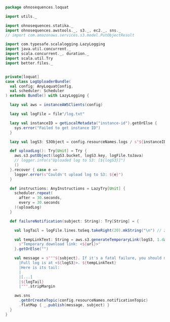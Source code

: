 
```scala
package ohnosequences.loquat

import utils._

import ohnosequences.statika._
import ohnosequences.awstools._, s3._, ec2._, sns._
// import com.amazonaws.services.s3.model.PutObjectResult

import com.typesafe.scalalogging.LazyLogging
import java.util.concurrent._
import scala.concurrent._, duration._
import scala.util.Try
import better.files._


private[loquat]
case class LogUploaderBundle(
  val config: AnyLoquatConfig,
  val scheduler: Scheduler
) extends Bundle() with LazyLogging {

  lazy val aws = instanceAWSClients(config)

  lazy val logFile = file"/log.txt"

  lazy val instanceID = getLocalMetadata("instance-id").getOrElse {
    sys.error("Failed to get instance ID")
  }

  lazy val logS3: S3Object = config.resourceNames.logs / s"${instanceID}.log"

  def uploadLog(): Try[Unit] = Try {
    aws.s3.putObject(logS3.bucket, logS3.key, logFile.toJava)
    // logger.info(s"Uploaded log to S3: [${logS3}]")
    ()
  }.recover { case e =>
    logger.error(s"Couldn't upload log to S3: ${e}")
  }

  def instructions: AnyInstructions = LazyTry[Unit] {
    scheduler.repeat(
      after = 30.seconds,
      every = 30.seconds
    )(uploadLog)
  }

  def failureNotification(subject: String): Try[String] = {

    val logTail = logFile.lines.toSeq.takeRight(20).mkString("\n") // 20 last lines

    val tempLinkText: String = aws.s3.generateTemporaryLink(logS3, 1.day).map { url =>
      s"Temporary download link: <${url}>"
    }.getOrElse("")

    val message = s"""${subject}. If it's a fatal failure, you should manually undeploy the loquat.
      |Full log is at <${logS3}>. ${tempLinkText}
      |Here is its tail:
      |
      |[...]
      |${logTail}
      |""".stripMargin

    aws.sns
      .getOrCreateTopic(config.resourceNames.notificationTopic)
      .flatMap { _.publish(message, subject) }
  }
}

```




[main/scala/ohnosequences/loquat/configs/autoscaling.scala]: configs/autoscaling.scala.md
[main/scala/ohnosequences/loquat/configs/awsClients.scala]: configs/awsClients.scala.md
[main/scala/ohnosequences/loquat/configs/general.scala]: configs/general.scala.md
[main/scala/ohnosequences/loquat/configs/loquat.scala]: configs/loquat.scala.md
[main/scala/ohnosequences/loquat/configs/resources.scala]: configs/resources.scala.md
[main/scala/ohnosequences/loquat/configs/termination.scala]: configs/termination.scala.md
[main/scala/ohnosequences/loquat/configs/user.scala]: configs/user.scala.md
[main/scala/ohnosequences/loquat/dataMappings.scala]: dataMappings.scala.md
[main/scala/ohnosequences/loquat/dataProcessing.scala]: dataProcessing.scala.md
[main/scala/ohnosequences/loquat/logger.scala]: logger.scala.md
[main/scala/ohnosequences/loquat/loquats.scala]: loquats.scala.md
[main/scala/ohnosequences/loquat/manager.scala]: manager.scala.md
[main/scala/ohnosequences/loquat/terminator.scala]: terminator.scala.md
[main/scala/ohnosequences/loquat/utils.scala]: utils.scala.md
[main/scala/ohnosequences/loquat/worker.scala]: worker.scala.md
[test/scala/ohnosequences/loquat/test/config.scala]: ../../../../test/scala/ohnosequences/loquat/test/config.scala.md
[test/scala/ohnosequences/loquat/test/data.scala]: ../../../../test/scala/ohnosequences/loquat/test/data.scala.md
[test/scala/ohnosequences/loquat/test/dataMappings.scala]: ../../../../test/scala/ohnosequences/loquat/test/dataMappings.scala.md
[test/scala/ohnosequences/loquat/test/dataProcessing.scala]: ../../../../test/scala/ohnosequences/loquat/test/dataProcessing.scala.md
[test/scala/ohnosequences/loquat/test/md5.scala]: ../../../../test/scala/ohnosequences/loquat/test/md5.scala.md